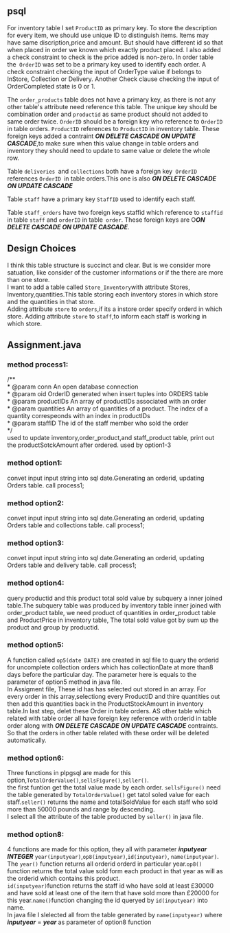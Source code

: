 ## psql
For inventory table I set `ProductID` as primary key. To store the description for every item, we should use unique ID to distinguish items. Items may have same discription,price and amount. But should have different id so that when placed in order we known which exactly product placed.  I also added a check constraint to check is the price added is non-zero. 
In order table the` OrderID` was set to be a primary key used to identify each order. A check constraint checking the input of OrderType value if belongs to InStore, Collection or Delivery. Another Check clause checking the input of OrderCompleted state is 0 or 1. 

The `order_products` table does not have a primary key, as there is not any other table's attribute need reference this table. The unique key should be combination order and `productid` as same product should not added to same order twice. `OrderID` should be a foreign key who reference to `OrderID` in table orders. `ProductID` references to `ProductID` in inventory table. These foreign keys added a contraint ***ON DELETE CASCADE ON UPDATE CASCADE***,to make sure when this value change in table orders and inventory they should need to update to same value or delete the whole row. 

 Table `deliveries `and `collections` both have a foreign key` OrderID` references `OrderID `in table orders.This one is also  ***ON DELETE CASCADE ON UPDATE CASCADE***
 
Table `staff` have a primary key `StaffID` used to identify each staff. 

Table `staff_orders` have two foreign keys staffid which reference to `staffid` in table `staff` and `orderID` in table` order`. These foreign keys are O***ON DELETE CASCADE ON UPDATE CASCADE***.  
## Design Choices
I think this table structure is succinct and clear. But is we consider more satuation, like consider of the customer informations or if the there are more than one store.  
I want to add a table called `Store_Inventory`with attribute Stores, Inventory,quantities.This table storing each inventory stores in which store and the quantities in that store.  
Adding attribute `store` to `orders`,if its a instore order specify orderd in which store. 
Adding attribute `store` to `staff`,to inform each staff is working in which store. 



## Assignment.java  
### method process1:  
/**  
        * @param conn An open database connection   
        * @param oid OrderID generated when insert tuples into ORDERS table  
        * @param productIDs An array of productIDs associated with an order  
        * @param quantities An array of quantities of a product. The index of a quantity correspeonds with an index in productIDs  
        * @param staffID The id of the staff member who sold the order  
        */  
used to update inventory,order_product,and staff_product table, print out the productSotckAmount after ordered. used by option1-3  
### method option1:  
 convet input input string into sql date.Generating an orderid, updating Orders table. call process1;  
### method option2:  
 convet input input string into sql date.Generating an orderid, updating Orders table and collections table. call process1;  
### method option3:  
 convet input input string into sql date.Generating an orderid, updating Orders table and delivery table. call process1;  
### method option4:  
 query productid and this product total sold value by subquery a inner joined table.The subquery table was produced by inventory table inner joined with order_product table, we need product of quantities in order_product table and ProductPrice in inventory table, The total sold value got by sum up the product and group by productid.  
### method option5:
A function called `op5(date DATE)` are created in sql file to quary the orderid for uncomplete collection orders which has collectionDate at more than8 days before the particular day. The parameter here is equals to the parameter of option5 method in java file.  
In Assigment file, These id has has selected out stored in an array. For every order in this array,selectiong every ProductID and thire quantities out then add this quantities back in the ProductStockAmount in inventory table.In last step, delet these Order in table orders. AS other table which related with table order all have foreign key reference with orderid in table order along with ***ON DELETE CASCADE ON UPDATE CASCADE*** contraints. So that the orders in other table related with these order will be deleted automatically.  

### method option6:  
Three functions in plpgsql are made for this option,`TotalOrderValue()`,`sellsFigure()`,`seller()`.  
the first funtion get the total value made by each order. `sellsFigure()` need the table generated by `TotalOrderValue()` get tatol soled value for each staff.`seller()` returns the name and totalSoldValue for each staff who sold more than 50000 pounds and range by descending.  
I select all the attribute of the table producted by `seller()` in java file.  
### method option8:  
 4 functions are made for this option, they all with parameter ***inputyear INTEGER*** `year(inputyear)`,`op8(inputyear)`,`id(inputyear)`, `name(inputyear)`.  The `year()` function returns all orderid orderd in particular year.`op8()` function returns the total value sold form each product in that year as will as the orderid which contains this product.  
`id(inputyear)`function returns the staff id who have sold at least £30000 and have sold at least one of the item that have sold more than £20000 for this year.`name()`function changing the id queryed by `id(inputyear)` into name.  
In java file I slelected all from the table generated by `name(inputyear)` where ***inputyear*** = ***year*** as parameter of option8 function   
 
 
  
